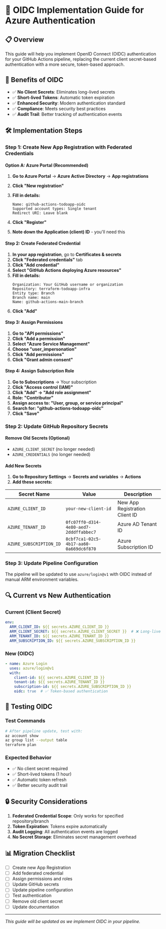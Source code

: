 # 🔐 OIDC Implementation Guide for Azure Authentication

## 📋 Overview

This guide will help you implement OpenID Connect (OIDC) authentication for your GitHub Actions pipeline, replacing the current client secret-based authentication with a more secure, token-based approach.

## 🎯 Benefits of OIDC

- ✅ **No Client Secrets**: Eliminates long-lived secrets
- ✅ **Short-lived Tokens**: Automatic token expiration
- ✅ **Enhanced Security**: Modern authentication standard
- ✅ **Compliance**: Meets security best practices
- ✅ **Audit Trail**: Better tracking of authentication events

## 🛠️ Implementation Steps

### Step 1: Create New App Registration with Federated Credentials

#### Option A: Azure Portal (Recommended)

1. **Go to Azure Portal** → **Azure Active Directory** → **App registrations**
2. **Click "New registration"**
3. **Fill in details:**
   ```
   Name: github-actions-todoapp-oidc
   Supported account types: Single tenant
   Redirect URI: Leave blank
   ```
4. **Click "Register"**

5. **Note down the Application (client) ID** - you'll need this

#### Step 2: Create Federated Credential

1. **In your app registration**, go to **Certificates & secrets**
2. **Click "Federated credentials"** tab
3. **Click "Add credential"**
4. **Select "GitHub Actions deploying Azure resources"**
5. **Fill in details:**
   ```
   Organization: Your GitHub username or organization
   Repository: terraform-todoapp-infra
   Entity type: Branch
   Branch name: main
   Name: github-actions-main-branch
   ```
6. **Click "Add"**

#### Step 3: Assign Permissions

1. **Go to "API permissions"**
2. **Click "Add a permission"**
3. **Select "Azure Service Management"**
4. **Choose "user_impersonation"**
5. **Click "Add permissions"**
6. **Click "Grant admin consent"**

#### Step 4: Assign Subscription Role

1. **Go to Subscriptions** → Your subscription
2. **Click "Access control (IAM)"**
3. **Click "Add" → "Add role assignment"**
4. **Role: "Contributor"**
5. **Assign access to: "User, group, or service principal"**
6. **Search for: "github-actions-todoapp-oidc"**
7. **Click "Save"**

### Step 2: Update GitHub Repository Secrets

#### Remove Old Secrets (Optional)
- `AZURE_CLIENT_SECRET` (no longer needed)
- `AZURE_CREDENTIALS` (no longer needed)

#### Add New Secrets
1. **Go to Repository Settings** → **Secrets and variables** → **Actions**
2. **Add these secrets:**

| Secret Name | Value | Description |
|-------------|-------|-------------|
| `AZURE_CLIENT_ID` | `your-new-client-id` | New App Registration Client ID |
| `AZURE_TENANT_ID` | `0fc07ff0-d314-4e80-aed7-2dddffabbec7` | Azure AD Tenant ID |
| `AZURE_SUBSCRIPTION_ID` | `8cbf7ca1-02c5-4b17-aa60-0a669dc6f870` | Azure Subscription ID |

### Step 3: Update Pipeline Configuration

The pipeline will be updated to use `azure/login@v1` with OIDC instead of manual ARM environment variables.

## 🔍 Current vs New Authentication

### Current (Client Secret)
```yaml
env:
  ARM_CLIENT_ID: ${{ secrets.AZURE_CLIENT_ID }}
  ARM_CLIENT_SECRET: ${{ secrets.AZURE_CLIENT_SECRET }}  # ❌ Long-lived secret
  ARM_TENANT_ID: ${{ secrets.AZURE_TENANT_ID }}
  ARM_SUBSCRIPTION_ID: ${{ secrets.AZURE_SUBSCRIPTION_ID }}
```

### New (OIDC)
```yaml
- name: Azure Login
  uses: azure/login@v1
  with:
    client-id: ${{ secrets.AZURE_CLIENT_ID }}
    tenant-id: ${{ secrets.AZURE_TENANT_ID }}
    subscription-id: ${{ secrets.AZURE_SUBSCRIPTION_ID }}
    oidc: true  # ✅ Token-based authentication
```

## 🧪 Testing OIDC

### Test Commands
```bash
# After pipeline update, test with:
az account show
az group list --output table
terraform plan
```

### Expected Behavior
- ✅ No client secret required
- ✅ Short-lived tokens (1 hour)
- ✅ Automatic token refresh
- ✅ Better security audit trail

## 🔒 Security Considerations

1. **Federated Credential Scope**: Only works for specified repository/branch
2. **Token Expiration**: Tokens expire automatically
3. **Audit Logging**: All authentication events are logged
4. **No Secret Storage**: Eliminates secret management overhead

## 📊 Migration Checklist

- [ ] Create new App Registration
- [ ] Add federated credential
- [ ] Assign permissions and roles
- [ ] Update GitHub secrets
- [ ] Update pipeline configuration
- [ ] Test authentication
- [ ] Remove old client secret
- [ ] Update documentation

---

*This guide will be updated as we implement OIDC in your pipeline.*
